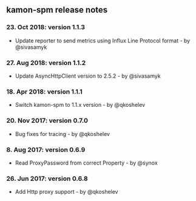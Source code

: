 kamon-spm release notes
------------------------
### 23. Oct 2018: version 1.1.3

- Update reporter to send metrics using Influx Line Protocol format - by @sivasamyk

### 27. Aug 2018: version 1.1.2

- Update AsyncHttpClient version to 2.5.2 - by @sivasamyk

### 18. Apr 2018: version 1.1.1

- Switch kamon-spm to 1.1.x version - by @qkoshelev

### 20. Nov 2017: version 0.7.0

- Bug fixes for tracing - by @qkoshelev

### 8. Aug 2017: version 0.6.9

- Read ProxyPassword from correct Property - by @synox

### 26. Jun 2017: version 0.6.8

- Add Http proxy support - by @qkoshelev

